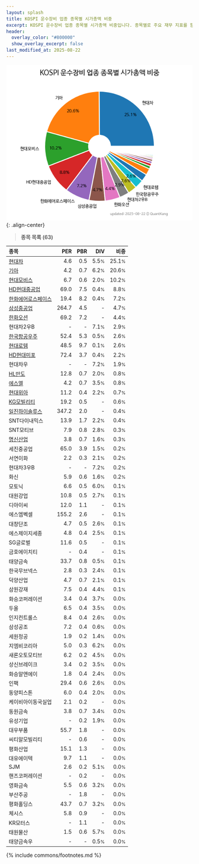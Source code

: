 ```yaml
---
layout: splash
title: KOSPI 운수장비 업종 종목별 시가총액 비중
excerpt: KOSPI 운수장비 업종 종목별 시가총액 비중입니다. 종목별로 주요 재무 지표를 함께 표시합니다.
header:
  overlay_color: "#800000"
  show_overlay_excerpt: false
last_modified_at: 2025-08-22
---
```



![KOSPI 운수장비 업종 종목별 시가총액 비중](/stats/sector/images/kospi_업종_운수장비_종목.png){: .align-center}


> **종목 목록 (63)**<a id="list"></a>

| **종목** | **PER** | **PBR** | **DIV** | **비중** |
| :------- | ------: | ------: | ------: | -------: |
| [현대차](/005380/) | 4.6 | 0.5 | 5.5<small>%</small> | 25.1<small>%</small> |
| [기아](/000270/) | 4.2 | 0.7 | 6.2<small>%</small> | 20.6<small>%</small> |
| [현대모비스](/012330/) | 6.7 | 0.6 | 2.0<small>%</small> | 10.2<small>%</small> |
| [HD현대중공업](/329180/) | 69.0 | 7.5 | 0.4<small>%</small> | 8.8<small>%</small> |
| [한화에어로스페이스](/012450/) | 19.4 | 8.2 | 0.4<small>%</small> | 7.2<small>%</small> |
| [삼성중공업](/010140/) | 264.7 | 4.5 | - | 4.7<small>%</small> |
| [한화오션](/042660/) | 69.2 | 7.2 | - | 4.4<small>%</small> |
| 현대차2우B | - | - | 7.1<small>%</small> | 2.9<small>%</small> |
| [한국항공우주](/047810/) | 52.4 | 5.3 | 0.5<small>%</small> | 2.6<small>%</small> |
| [현대로템](/064350/) | 48.5 | 9.7 | 0.1<small>%</small> | 2.6<small>%</small> |
| [HD현대미포](/010620/) | 72.4 | 3.7 | 0.4<small>%</small> | 2.2<small>%</small> |
| 현대차우 | - | - | 7.2<small>%</small> | 1.9<small>%</small> |
| [HL만도](/204320/) | 12.8 | 0.7 | 2.0<small>%</small> | 0.8<small>%</small> |
| [에스엘](/005850/) | 4.2 | 0.7 | 3.5<small>%</small> | 0.8<small>%</small> |
| [현대위아](/011210/) | 11.2 | 0.4 | 2.2<small>%</small> | 0.7<small>%</small> |
| [KG모빌리티](/003620/) | 19.2 | 0.5 | - | 0.6<small>%</small> |
| [일진하이솔루스](/271940/) | 347.2 | 2.0 | - | 0.4<small>%</small> |
| SNT다이내믹스 | 13.9 | 1.7 | 2.2<small>%</small> | 0.4<small>%</small> |
| SNT모티브 | 7.9 | 0.8 | 2.8<small>%</small> | 0.3<small>%</small> |
| [명신산업](/009900/) | 3.8 | 0.7 | 1.6<small>%</small> | 0.3<small>%</small> |
| 세진중공업 | 65.0 | 3.9 | 1.5<small>%</small> | 0.2<small>%</small> |
| 서연이화 | 2.2 | 0.3 | 2.1<small>%</small> | 0.2<small>%</small> |
| 현대차3우B | - | - | 7.2<small>%</small> | 0.2<small>%</small> |
| 화신 | 5.9 | 0.6 | 1.6<small>%</small> | 0.2<small>%</small> |
| 모토닉 | 6.6 | 0.5 | 6.0<small>%</small> | 0.1<small>%</small> |
| 대원강업 | 10.8 | 0.5 | 2.7<small>%</small> | 0.1<small>%</small> |
| 디아이씨 | 12.0 | 1.1 | - | 0.1<small>%</small> |
| 에스엠벡셀 | 155.2 | 2.6 | - | 0.1<small>%</small> |
| 대창단조 | 4.7 | 0.5 | 2.6<small>%</small> | 0.1<small>%</small> |
| 에스제이지세종 | 4.8 | 0.4 | 2.5<small>%</small> | 0.1<small>%</small> |
| SG글로벌 | 11.6 | 0.5 | - | 0.1<small>%</small> |
| 금호에이치티 | - | 0.4 | - | 0.1<small>%</small> |
| 태양금속 | 33.7 | 0.8 | 0.5<small>%</small> | 0.1<small>%</small> |
| 한국무브넥스 | 2.8 | 0.3 | 2.4<small>%</small> | 0.1<small>%</small> |
| 덕양산업 | 4.7 | 0.7 | 2.1<small>%</small> | 0.1<small>%</small> |
| 삼원강재 | 7.5 | 0.4 | 4.4<small>%</small> | 0.1<small>%</small> |
| 화승코퍼레이션 | 3.4 | 0.4 | 3.7<small>%</small> | 0.0<small>%</small> |
| 두올 | 6.5 | 0.4 | 3.5<small>%</small> | 0.0<small>%</small> |
| 인지컨트롤스 | 8.4 | 0.4 | 2.6<small>%</small> | 0.0<small>%</small> |
| 삼성공조 | 7.2 | 0.4 | 0.6<small>%</small> | 0.0<small>%</small> |
| 세원정공 | 1.9 | 0.2 | 1.4<small>%</small> | 0.0<small>%</small> |
| 지엠비코리아 | 5.0 | 0.3 | 6.2<small>%</small> | 0.0<small>%</small> |
| 새론오토모티브 | 6.2 | 0.2 | 4.5<small>%</small> | 0.0<small>%</small> |
| 상신브레이크 | 3.4 | 0.2 | 3.5<small>%</small> | 0.0<small>%</small> |
| 화승알앤에이 | 1.8 | 0.4 | 2.4<small>%</small> | 0.0<small>%</small> |
| 인팩 | 29.4 | 0.6 | 2.6<small>%</small> | 0.0<small>%</small> |
| 동양피스톤 | 6.0 | 0.4 | 2.0<small>%</small> | 0.0<small>%</small> |
| 케이비아이동국실업 | 2.1 | 0.2 | - | 0.0<small>%</small> |
| 동원금속 | 3.8 | 0.7 | 3.4<small>%</small> | 0.0<small>%</small> |
| 유성기업 | - | 0.2 | 1.9<small>%</small> | 0.0<small>%</small> |
| 대우부품 | 55.7 | 1.8 | - | 0.0<small>%</small> |
| 씨티알모빌리티 | - | 0.6 | - | 0.0<small>%</small> |
| 평화산업 | 15.1 | 1.3 | - | 0.0<small>%</small> |
| 대유에이텍 | 9.7 | 1.1 | - | 0.0<small>%</small> |
| SJM | 2.6 | 0.2 | 5.1<small>%</small> | 0.0<small>%</small> |
| 핸즈코퍼레이션 | - | 0.2 | - | 0.0<small>%</small> |
| 영화금속 | 5.5 | 0.6 | 3.2<small>%</small> | 0.0<small>%</small> |
| 부산주공 | - | 1.8 | - | 0.0<small>%</small> |
| 평화홀딩스 | 43.7 | 0.7 | 3.2<small>%</small> | 0.0<small>%</small> |
| 체시스 | 5.8 | 0.9 | - | 0.0<small>%</small> |
| KR모터스 | - | 1.1 | - | 0.0<small>%</small> |
| 태원물산 | 1.5 | 0.6 | 5.7<small>%</small> | 0.0<small>%</small> |
| 태양금속우 | - | - | 0.5<small>%</small> | 0.0<small>%</small> |

{% include commons/footnotes.md %}